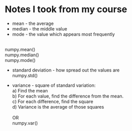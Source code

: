 # Notes I took from my course

* mean - the average
* median - the middle value
* mode - the value which appears most frequently
  
<br>    numpy.mean()
<br>    numpy.median()
<br>    numpy.mode()

* standard deviation - how spread out the values are
<br>    numpy.std()

* variance - square of standard variation:
<br>	a) Find the mean
<br>	b) For each value, find the difference from the mean.
<br>	c) For each difference, find the square 
<br>	d) Variance is the average of those squares
<br><br>    OR
<br>	numpy.var()

